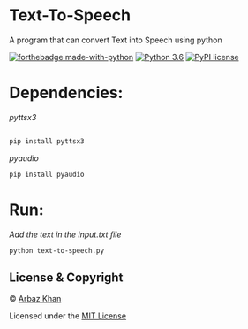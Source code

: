 # Text-To-Speech
A program that can convert Text into Speech using python

[![forthebadge made-with-python](http://ForTheBadge.com/images/badges/made-with-python.svg)](https://www.python.org/)                  [![Python 3.6](https://img.shields.io/badge/python-3.6-blue.svg)](https://www.python.org/downloads/release/python-360/)          [![PyPI license](https://img.shields.io/pypi/l/ansicolortags.svg)](https://pypi.python.org/pypi/ansicolortags/)

# Dependencies:

*pyttsx3*
```python

pip install pyttsx3
```
*pyaudio*
```python
pip install pyaudio
```


# Run:
*Add the text in the input.txt file*

```
python text-to-speech.py
```

## License & Copyright
© [Arbaz Khan](https://arbazkhan4712.github.io/Contact.html)

Licensed under the [MIT License](LICENSE)

